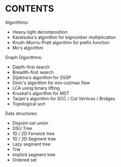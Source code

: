 # CONTENTS
Algorithms:
- Heavy-light decomposition
- Karatsuba's algorithm for bignumber multiplication
- Knuth-Morris-Pratt algorithm for prefix function
- Mo's algorithm

Graph Dlgorithms:
- Depth-first search
- Breadth-first search
- Dijsktra's algorithm for SSSP
- Dinic's algorithm for min cut/max flow
- LCA using binary lifting
- Kruskal's algorithm for MST
- Tarjan's algorithm for SCC / Cut Vertices / Bridges
- Topological sort

Data structures:
- Disjoint-set union
- DSU Tree
- 1D / 2D Fenwick tree
- 1D / 2D Segment tree
- Lazy segment tree
- Trie
- Implicit segment tree
- Ordered set
